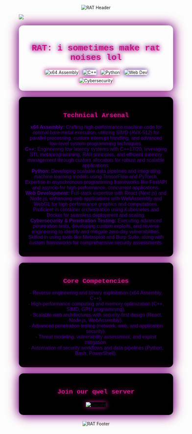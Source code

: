 <p align="center"><img src="https://capsule-render.vercel.app/api?type=waving&height=300&color=0:ff5cc6,100:ffa1c3&text=R%20%20A%20%20T&textBg=false&fontColor=ffffff&stroke=ffffff&strokeWidth=3&section=header&reversal=false&fontSize=150" alt="RAT Header"></p>

![](https://komarev.com/ghpvc/?username=0x524154&color=dc143c)

<div align="center" style="background: url('https://images.pexels.com/photos/956999/milky-way-starry-sky-night-sky-star-956999.jpeg?auto=compress&cs=tinysrgb&w=1260&h=750&dpr=1') no-repeat center center/cover; padding: 20px; border-radius: 15px; box-shadow: 0 0 30px rgba(75,0,130,0.8), 0 0 40px rgba(199,21,133,0.8); margin: 20px 0;">
  <h1 style="color: #C71585; text-shadow: 2px 2px 15px #C71585, -2px -2px 15px #4B0082; font-family: 'Courier New', monospace;">RAT: i sometimes make rat noises lol</h1>
  <img src="https://img.shields.io/badge/Assembly-x64-C71585?style=for-the-badge&logo=assemblyscript&logoColor=black&labelColor=000" alt="x64 Assembly" style="margin: 5px; box-shadow: 0 0 15px #C71585;">
  <img src="https://img.shields.io/badge/C%2B%2B-17%2B-4B0082?style=for-the-badge&logo=c%2B%2B&logoColor=black&labelColor=000" alt="C++" style="margin: 5px; box-shadow: 0 0 15px #4B0082;">
  <img src="https://img.shields.io/badge/Python-3.11-C71585?style=for-the-badge&logo=python&logoColor=black&labelColor=000" alt="Python" style="margin: 5px; box-shadow: 0 0 15px #C71585;">
  <img src="https://img.shields.io/badge/Web-Full%20Stack-4B0082?style=for-the-badge&logo=html5&logoColor=black&labelColor=000" alt="Web Dev" style="margin: 5px; box-shadow: 0 0 15px #4B0082;">
  <img src="https://img.shields.io/badge/Cybersecurity-Penetration%20Testing-C71585?style=for-the-badge&logo=shield&logoColor=black&labelColor=000" alt="Cybersecurity" style="margin: 5px; box-shadow: 0 0 15px #C71585;">
</div>

<div align="center" style="background: #000; padding: 20px; border-radius: 15px; box-shadow: 0 0 30px rgba(75,0,130,0.8), 0 0 40px rgba(199,21,133,0.8); margin: 20px 0;">
  <h2 style="color: #C71585; text-shadow: 0 0 15px #C71585; font-family: 'Courier New', monospace;"><b>Technical Arsenal</b></h2>
  <p style="color: #4B0082; font-family: Arial, sans-serif; font-size: 16px; text-shadow: 0 0 15px rgba(75,0,130,0.8);">
    <b>x64 Assembly:</b> Crafting high-performance machine code for optimal bare-metal execution, utilizing SIMD (AVX-512) for parallel processing, custom interrupt handling, and advanced low-level system programming techniques.<br>
    <b>C++:</b> Engineering low-latency systems with C++17/20, leveraging STL metaprogramming, RAII principles, and efficient memory management through custom allocators for robust and scalable applications.<br>
    <b>Python:</b> Developing scalable data pipelines and integrating machine learning models using TensorFlow and PyTorch. Expertise in asynchronous programming frameworks like FastAPI and asyncio for high-performance, concurrent applications.<br>
    <b>Web Development:</b> Full-stack expertise with React (Next.js) and Node.js, enhancing web applications with WebAssembly and WebGL for high-performance graphics and computations. Proficient in container orchestration using Kubernetes and Docker for seamless deployment and scaling.<br>
    <b>Cybersecurity & Penetration Testing:</b> Executing advanced penetration tests, developing custom exploits, and reverse engineering to identify and mitigate zero-day vulnerabilities. Skilled in using tools like Metasploit and Burp Suite, along with custom frameworks for comprehensive security assessments.<br>
  </p>
</div>

<div align="center" style="background: #000; padding: 20px; border-radius: 15px; box-shadow: 0 0 30px rgba(75,0,130,0.8), 0 0 40px rgba(199,21,133,0.8); margin: 20px 0;">
  <h2 style="color: #C71585; text-shadow: 0 0 15px #C71585; font-family: 'Courier New', monospace;"><b>Core Competencies</b></h2>
  <p style="color: #4B0082; font-family: Arial, sans-serif; font-size: 16px; text-shadow: 0 0 15px rgba(75,0,130,0.8);">
    - Reverse engineering and binary exploitation (x64 Assembly, C++).<br>
    - High-performance computing and memory optimization (C++, SIMD, GPU programming).<br>
    - Scalable web architectures with security-first design (React, Node.js, WebAssembly).<br>
    - Advanced penetration testing (network, web, and application security).<br>
    - Threat modeling, vulnerability assessment, and exploit mitigation.<br>
    - Automation of security workflows and data pipelines (Python, Bash, PowerShell).<br>
  </p>
</div>

<div align="center" style="background: #000; padding: 20px; border-radius: 15px; box-shadow: 0 0 30px rgba(75,0,130,0.8), 0 0 40px rgba(199,21,133,0.8); margin: 20px 0;">
  <h2 style="color: #C71585; text-shadow: 0 0 15px #C71585; font-family: 'Courier New', monospace;"><b>Join our qwel server</b></h2>
  <a href="https://discord.gg/D8ZwVQrMGk" target="_blank">
    <img src="https://img.shields.io/badge/Discord-Join%20us.-C71585?style=for-the-badge&logo=discord&logoColor=black&labelColor=000" alt="Discord" style="margin: 5px; box-shadow: 0 0 15px #C71585;">
  </a>
</div>

<p align="center"><img src="https://capsule-render.vercel.app/api?type=waving&color=0:ff5cc6,100:ffa1c3&customColorList=6,11,20&height=120&section=footer&fontSize=20&fontColor=C71585&animation=twinkling" alt="RAT Footer"></p>
